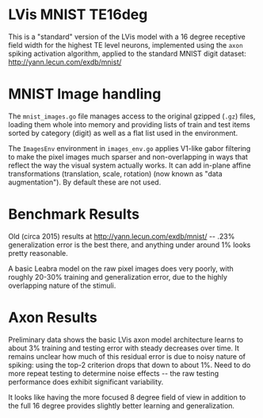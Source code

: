 # LVis MNIST TE16deg

This is a "standard" version of the LVis model with a 16 degree receptive field width for the highest TE level neurons, implemented using the `axon` spiking activation algorithm, applied to the standard MNIST digit dataset: http://yann.lecun.com/exdb/mnist/

# MNIST Image handling

The `mnist_images.go` file manages access to the original gzipped (`.gz`) files, loading them whole into memory and providing lists of train and test items sorted by category (digit) as well as a flat list used in the environment.

The `ImagesEnv` environment in `images_env.go` applies V1-like gabor filtering to make the pixel images much sparser and non-overlapping in ways that reflect the way the visual system actually works.  It can add in-plane affine transformations (translation, scale, rotation) (now known as "data augmentation").  By default these are not used.

# Benchmark Results

Old (circa 2015) results at http://yann.lecun.com/exdb/mnist/ -- .23% generalization error is the best there, and anything under around 1% looks pretty reasonable.

A basic Leabra model on the raw pixel images does very poorly, with roughly 20-30% training and generalization error, due to the highly overlapping nature of the stimuli.

# Axon Results

Preliminary data shows the basic LVis axon model architecture learns to about 3% training and testing error with steady decreases over time.  It remains unclear how much of this residual error is due to noisy nature of spiking: using the top-2 criterion drops that down to about 1%.  Need to do more repeat testing to determine noise effects -- the raw testing performance does exhibit significant variability.

It looks like having the more focused 8 degree field of view in addition to the full 16 degree provides slightly better learning and generalization.

